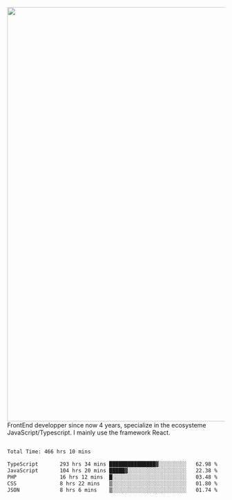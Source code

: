 <img style='width: 100vw' src='./hcampos_gradient.png'>
FrontEnd developper since now 4 years, specialize in the ecosysteme JavaScript/Typescript. I mainly use the framework React.

##

<!--START_SECTION:waka-->

```txt
Total Time: 466 hrs 10 mins

TypeScript       293 hrs 34 mins ███████████████▓░░░░░░░░░   62.98 %
JavaScript       104 hrs 20 mins █████▓░░░░░░░░░░░░░░░░░░░   22.38 %
PHP              16 hrs 12 mins  █░░░░░░░░░░░░░░░░░░░░░░░░   03.48 %
CSS              8 hrs 22 mins   ▒░░░░░░░░░░░░░░░░░░░░░░░░   01.80 %
JSON             8 hrs 6 mins    ▒░░░░░░░░░░░░░░░░░░░░░░░░   01.74 %
```

<!--END_SECTION:waka-->
